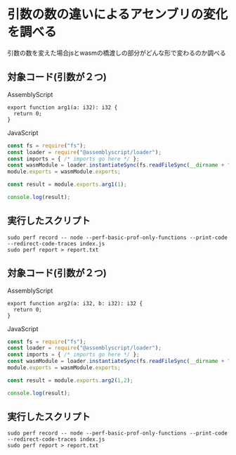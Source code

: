 # 引数の数の違いによるアセンブリの変化を調べる
引数の数を変えた場合jsとwasmの橋渡しの部分がどんな形で変わるのか調べる

## 対象コード(引数が２つ)

AssemblyScript
```
export function arg1(a: i32): i32 {
  return 0;
}
```

JavaScript
```javascript
const fs = require("fs");
const loader = require("@assemblyscript/loader");
const imports = { /* imports go here */ };
const wasmModule = loader.instantiateSync(fs.readFileSync(__dirname + "/build/optimized.wasm"), imports);
module.exports = wasmModule.exports;

const result = module.exports.arg1(1);

console.log(result);
```

## 実行したスクリプト
```
sudo perf record -- node --perf-basic-prof-only-functions --print-code --redirect-code-traces index.js
sudo perf report > report.txt
```




## 対象コード(引数が２つ)

AssemblyScript
```
export function arg2(a: i32, b: i32): i32 {
  return 0;
}
```

JavaScript
```javascript
const fs = require("fs");
const loader = require("@assemblyscript/loader");
const imports = { /* imports go here */ };
const wasmModule = loader.instantiateSync(fs.readFileSync(__dirname + "/build/optimized.wasm"), imports);
module.exports = wasmModule.exports;

const result = module.exports.arg2(1,2);

console.log(result);
```

## 実行したスクリプト
```
sudo perf record -- node --perf-basic-prof-only-functions --print-code --redirect-code-traces index.js
sudo perf report > report.txt
```

